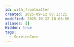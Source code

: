 ```yaml
---
id: with_frontmatter
created: 2025-09-12 07:13:21
modified: 2025-10-22 18:08:56
aliases: []
Hidden: true
tags:
  - ServiceCore
---
```

